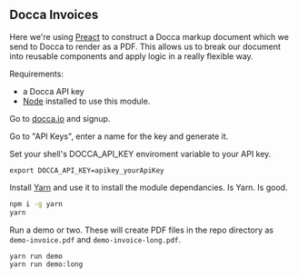 Docca Invoices
--------------

Here we're using [Preact](https://preactjs.com/) to construct a Docca markup document which we send to Docca to render as a PDF. This allows us to break our document into reusable components and apply logic in a really flexible way.

Requirements:

- a Docca API key
- [Node](https://nodejs.org/) installed to use this module.

Go to [docca.io](https://docca.io) and signup.

Go to "API Keys", enter a name for the key and generate it.

Set your shell's DOCCA_API_KEY enviroment variable to your API key.
```
export DOCCA_API_KEY=apikey_yourApiKey
```

Install [Yarn](https://yarnpkg.com/) and use it to install the module dependancies. Is Yarn. Is good.
```bash
npm i -g yarn
yarn
```

Run a demo or two. These will create PDF files in the repo directory as `demo-invoice.pdf` and `demo-invoice-long.pdf`.
```
yarn run demo
yarn run demo:long
```
